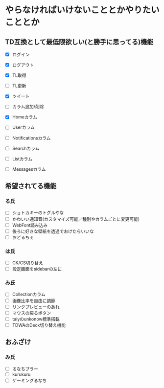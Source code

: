 # やらなければいけないこととかやりたいこととか

## TD互換として最低限欲しい(と勝手に思ってる)機能
- [x] ログイン
- [x] ログアウト
- [x] TL取得
- [ ] TL更新
- [x] ツイート
- [ ] カラム追加/削除
- [x] Homeカラム
- [ ] Userカラム
- [ ] Notificationsカラム
- [ ] Searchカラム
- [ ] Listカラム
- [ ] Messagesカラム


## 希望されてる機能
### る氏
- [ ] ショトカキーのトグルやな
- [ ] かわいい通知音(カスタマイズ可能／種別やカラムごとに変更可能)
- [ ] WebFont読み込み
- [ ] 後ろに好きな壁紙を透過でおけたらいいな
- [ ] おどるちぇ
### は氏
- [ ] CK/CS切り替え
- [ ] 設定画面をsidebarの左に
### み氏
- [ ] Collectionカラム
- [ ] 画像比率を自由に調節
- [ ] リンクプレビューのあれ
- [ ] マウスの戻るボタン
- [ ] taiyのunkonow標準搭載
- [ ] TDWAのDeck切り替え機能

## おふざけ
### み氏
- [ ] るなちブラー
- [ ] kurukuru
- [ ] ゲーミングるなち